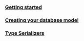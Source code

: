### [Getting started](Getting-started)
### [Creating your database model](Creating-your-database-model)
### [Type Serializers](Type-Serializers)